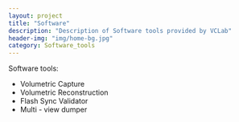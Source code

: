 ```yaml
---
layout: project
title: "Software"
description: "Description of Software tools provided by VCLab"
header-img: "img/home-bg.jpg"
category: Software_tools
---
```


Software tools:
- Volumetric Capture
- Volumetric Reconstruction
- Flash Sync Validator
- Multi - view dumper